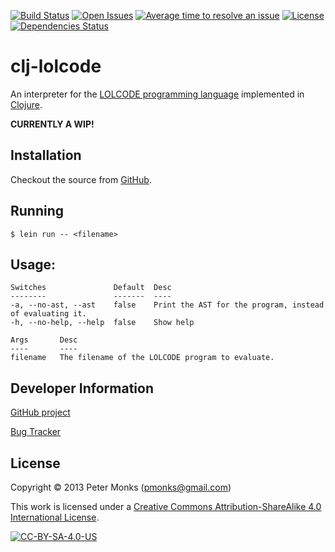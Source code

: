 [![Build Status](https://travis-ci.com/pmonks/clj-lolcode.svg?branch=master)](https://travis-ci.com/pmonks/clj-lolcode)
[![Open Issues](https://img.shields.io/github/issues/pmonks/clj-lolcode.svg)](https://github.com/pmonks/clj-lolcode/issues)
[![Average time to resolve an issue](http://isitmaintained.com/badge/resolution/pmonks/clj-lolcode.svg)](http://isitmaintained.com/project/pmonks/clj-lolcode "Average time to resolve an issue")
[![License](https://img.shields.io/github/license/pmonks/clj-lolcode.svg)](https://github.com/pmonks/clj-lolcode/blob/master/LICENSE)
[![Dependencies Status](https://versions.deps.co/pmonks/clj-lolcode/status.svg)](https://versions.deps.co/pmonks/clj-lolcode)

# clj-lolcode

An interpreter for the [LOLCODE programming language](https://lolcode.org/) implemented in [Clojure](https://clojure.org/).

**CURRENTLY A WIP!**

## Installation

Checkout the source from [GitHub](https://github.com/pmonks/clj-lolcode).

## Running

    $ lein run -- <filename>

## Usage:

    Switches               Default  Desc
    --------               -------  ----
    -a, --no-ast, --ast    false    Print the AST for the program, instead of evaluating it.
    -h, --no-help, --help  false    Show help

    Args       Desc
    ----       ----
    filename   The filename of the LOLCODE program to evaluate.


## Developer Information

[GitHub project](https://github.com/pmonks/clj-lolcode)

[Bug Tracker](https://github.com/pmonks/clj-lolcode/issues)

## License

Copyright © 2013 Peter Monks (pmonks@gmail.com)

This work is licensed under a [Creative Commons Attribution-ShareAlike 4.0 International License](https://creativecommons.org/licenses/by-sa/4.0/).

[![CC-BY-SA-4.0-US](https://licensebuttons.net/l/by-sa/4.0/88x31.png)](https://creativecommons.org/licenses/by-sa/4.0/)
